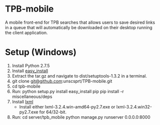 TPB-mobile
==========

A mobile front-end for TPB searches that allows users to save desired links in a queue that will automatically be downloaded on their desktop running the client application.

Setup (Windows)
==========
1. Install Python 2.7.5
2. Install [easy_install](https://pypi.python.org/packages/source/s/setuptools/setuptools-1.3.2.tar.gz#md5=441f2e58c0599d31597622a7b9eb605f)
3. Extract the tar.gz and navigate to dist/setuptools-1.3.2 in a terminal.
4. git clone git@github.com:unscsprt/TPB-mobile.git
5. cd tpb-mobile
6. Run: 
    python setup.py install
    easy_install pip
    pip install -r miscellaneous/deps
7. Install [lxml](http://www.lfd.uci.edu/~gohlke/pythonlibs/#lxml)
    * Install either lxml-3.2.4.win-amd64-py2.7.exe or lxml-3.2.4.win32-py2.7.exe for 64/32-bit.
8. Run:
    cd server/tpb_mobile
    python manage.py runserver 0.0.0.0:8000
